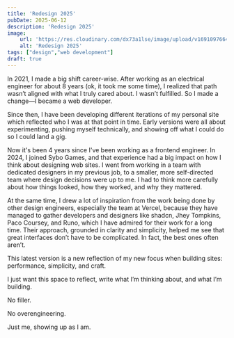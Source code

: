 ```yaml
---
title: 'Redesign 2025'
pubDate: 2025-06-12
description: 'Redesign 2025'
image:
    url: 'https://res.cloudinary.com/dx73a1lse/image/upload/v1691097664/blog/build-your-own-react-routerwebp_wzdy1w.webp' 
    alt: 'Redesign 2025'
tags: ["design","web development"]
draft: true
---
```


In 2021, I made a big shift career-wise. After working as an electrical engineer for about 8 years (ok, it took me some time), I realized that path wasn’t aligned with what I truly cared about. I wasn’t fulfilled. So I made a change—I became a web developer.

Since then, I have been developing different iterations of my personal site which reflected who I was at that point in time. Early versions were all about experimenting, pushing myself technically, and showing off what I could do so I could land a gig. 

Now it's been 4 years since I've been working as a frontend engineer. In 2024, I joined Sybo Games, and that experience had a big impact on how I think about designing web sites. I went from working in a team with dedicated designers in my previous job, to a smaller, more self-directed team where design decisions were up to me. I had to think more carefully about how things looked, how they worked, and why they mattered.

At the same time, I drew a lot of inspiration from the work being done by other design engineers, especially the team at Vercel, because they have managed to gather developers and designers like shadcn, Jhey Tompkins, Paco Coursey, and Runo, which I have admired for their work for a long time. Their approach, grounded in clarity and simplicity, helped me see that great interfaces don’t have to be complicated. In fact, the best ones often aren’t.

This latest version is a new reflection of my new focus when building sites: performance, simplicity, and craft.

I just want this space to reflect, write what I’m thinking about, and what I’m building.

No filler. 
 
No overengineering. 
 
Just me, showing up as I am.

